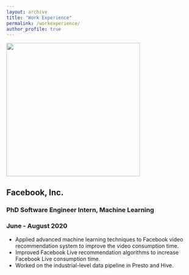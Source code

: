```yaml
---
layout: archive
title: "Work Experience"
permalink: /workexperience/
author_profile: true
---
```


<img src="http://xtian17.github.io/images/fblogo.jpg" width="350">

## Facebook, Inc.

### PhD Software Engineer Intern, Machine Learning 
### June - August 2020
- Applied advanced machine learning techniques to Facebook video recommendation system to improve the video consumption time.
- Improved Facebook Live recommendation algorithms to increase Facebook Live consumption time.
- Worked on the industrial-level data pipeline in Presto and Hive.

